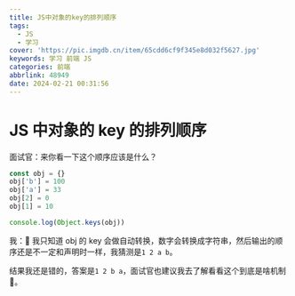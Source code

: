 ```yaml
---
title: JS中对象的key的排列顺序
tags:
  - JS
  - 学习
cover: 'https://pic.imgdb.cn/item/65cdd6cf9f345e8d032f5627.jpg'
keywords: 学习 前端 JS
categories: 前端
abbrlink: 48949
date: 2024-02-21 00:31:56
---
```


# JS 中对象的 key 的排列顺序

面试官：来你看一下这个顺序应该是什么？

```js
const obj = {}
obj['b'] = 100
obj['a'] = 33
obj[2] = 0
obj[1] = 10

console.log(Object.keys(obj))
```

我：🤡 我只知道 obj 的 key 会做自动转换，数字会转换成字符串，然后输出的顺序还是不一定和声明时一样，我猜测是`1 2 a b`。

结果我还是错的，答案是`1 2 b a`，面试官也建议我去了解看看这个到底是啥机制 🥴。
